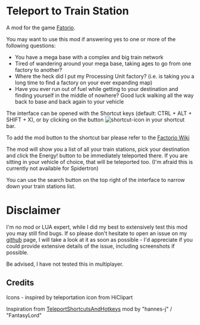 # Teleport to Train Station

A mod for the game [Fatorio](https://www.factorio.com).

You may want to use this mod if answering yes to one or more of the following questions:

- You have a mega base with a complex and big train network
- Tired of wandering around your mega base, taking ages to go from one factory to another?
- Where the heck did I put my Processing Unit factory? (i.e. is taking you a long time to find a factory on your ever expanding map)
- Have you ever run out of fuel while getting to your destination and finding yourself in the middle of nowhere? Good luck walking all the way back to base and back again to your vehicle

The interface can be opened with the Shortcut keys (default: CTRL + ALT + SHIFT + X), or by clicking on the button ![shortcut-icon](https://github.com/tommasodargenio/syd-teleport-to-train-station/blob/master/graphics/icons/teleport-ts-button-icon-16.png) in your shortcut bar.

To add the mod button to the shortcut bar please refer to the [Factorio Wiki](https://wiki.factorio.com/Shortcut_bar)

The mod will show you a list of all your train stations, pick your destination and click the Energy! button to be immediately teleported there. If you are sitting in your vehicle of choice, that will be teleported too. (I'm afraid this is currently not available for Spidertron)

You can use the search button on the top right of the interface to narrow down your train stations list.

# Disclaimer

I'm no mod or LUA expert, while I did my best to extensively test this mod you may still find bugs. If so please don't hesitate to open an issue on my [github](https://github.com/tommasodargenio/syd-teleport-to-train-station) page, I will take a look at it as soon as possible - I'd appreciate if you could provide extensive details of the issue, including screenshots if possible.

Be advised, I have not tested this in multiplayer.

## Credits

Icons - inspired by teleportation icon from HiClipart

Inspiration from [TeleportShortcutsAndHotkeys](https://mods.factorio.com/mod/TeleportShortcutsAndHotkeys) mod by "hannes-j" / "FantasyLord"
